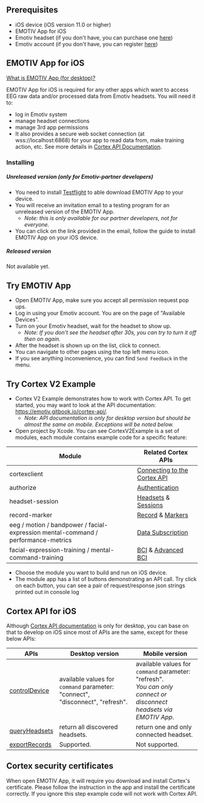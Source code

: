 
## Prerequisites
- iOS device (iOS version 11.0 or higher)
- EMOTIV App for iOS
- Emotiv headset (if you don't have, you can purchase one [here](https://www.emotiv.com))
- Emotiv account (if you don't have, you can register [here](https://www.emotiv.com))

## EMOTIV App for iOS
[What is EMOTIV App (for desktop)?](https://emotiv.gitbook.io/cortex-manual/)

EMOTIV App for iOS is required for any other apps which want to access EEG raw data and/or processed data from Emotiv headsets. You will need it to:
* log in Emotiv system
* manage headset connections
* manage 3rd app permissions
* It also provides a secure web socket connection (at wss://localhost:6868) for your app to read data from, make training action, etc. See more details in [Cortex API Documentation](https://emotiv.gitbook.io/cortex-api/).

### Installing
##### Unreleased version (only for Emotiv-partner developers)

- You need to install [Testflight](https://apps.apple.com/us/app/testflight/id899247664) to able download EMOTIV App to your device.
- You will receive an invitation email to a testing program for an unreleased version of the EMOTIV App.
    - *Note: this is only available for our partner developers, not for everyone.*
- You can click on the link provided in the email, follow the guide to install EMOTIV App on your iOS device.
##### Released version

Not available yet.

## Try EMOTIV App
- Open EMOTIV App, make sure you accept all permission request pop ups.
- Log in using your Emotiv account. You are on the page of "Available Devices".
- Turn on your Emotiv headset, wait for the headset to show up.
    - *Note: If you don't see the headset after 30s, you can try to turn it off then on again.*
- After the headset is shown up on the list, click to connect.
- You can navigate to other pages using the top left menu icon.
- If you see anything inconvenience, you can find `Send Feedback` in the menu.

## Try Cortex V2 Example
- Cortex V2 Example demonstrates how to work with Cortex API. To get started, you may want to look at the API documentation: https://emotiv.gitbook.io/cortex-api/.
    - *Note: API documentation is only for desktop version but should be almost the same on mobile. Exceptions will be noted below.*
- Open project by Xcode. You can see CortexV2Example is a set of modules, each module contains example code for a specific feature:

Module| Related Cortex APIs
----------------|----------------
cortexclient |[Connecting to the Cortex API](https://emotiv.gitbook.io/cortex-api/connecting-to-the-cortex-api)
authorize |[Authentication](https://emotiv.gitbook.io/cortex-api/authentication)
headset-session | [Headsets](https://emotiv.gitbook.io/cortex-api/headset) & [Sessions](https://emotiv.gitbook.io/cortex-api/session)
record-marker | [Record](https://emotiv.gitbook.io/cortex-api/records) & [Markers](https://emotiv.gitbook.io/cortex-api/markers)
eeg / motion / bandpower / facial-expression mental-command / performance-metrics | [Data Subscription](https://emotiv.gitbook.io/cortex-api/data-subscription)
facial-expression-training / mental-command-training | [BCI](https://emotiv.gitbook.io/cortex-api/bci) & [Advanced BCI](https://emotiv.gitbook.io/cortex-api/advanced-bci)

- Choose the module you want to build and run on iOS device.
- The module app has a list of buttons demonstrating an API call. Try click on each button, you can see a pair of request/response json strings printed out in console log

## Cortex API for iOS
Although [Cortex API documentation](https://emotiv.gitbook.io/cortex-api/) is only for desktop, you can base on that to develop on iOS since most of APIs are the same, except for these below APIs:

APIs | Desktop version | Mobile version
--------|--------|--------
[controlDevice](https://emotiv.gitbook.io/cortex-api/headset/controldevice)|available values for `command` parameter: "connect", "disconnect", "refresh".|available values for `command` parameter: "refresh". <br>*You can only connect or disconnect headsets via EMOTIV App*.
[queryHeadsets](https://emotiv.gitbook.io/cortex-api/headset/queryheadsets)|return all discovered headsets.|return one and only connected headset.
[exportRecords](https://emotiv.gitbook.io/cortex-api/records/exportrecord)|Supported.|Not supported.


## Cortex security certificates
When open EMOTIV App, it will require you download and install Cortex's certificate. Please follow the instruction in the app and install the certificate correctly.
If you ignore this step example code will not work with Cortex API.
